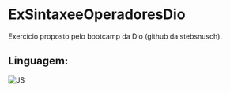 # ExSintaxeeOperadoresDio

Exercício proposto pelo bootcamp da Dio (github da stebsnusch).

## Linguagem:
![JS](https://img.shields.io/badge/JavaScript-F7DF1E?style=for-the-badge&logo=javascript&logoColor=black)

